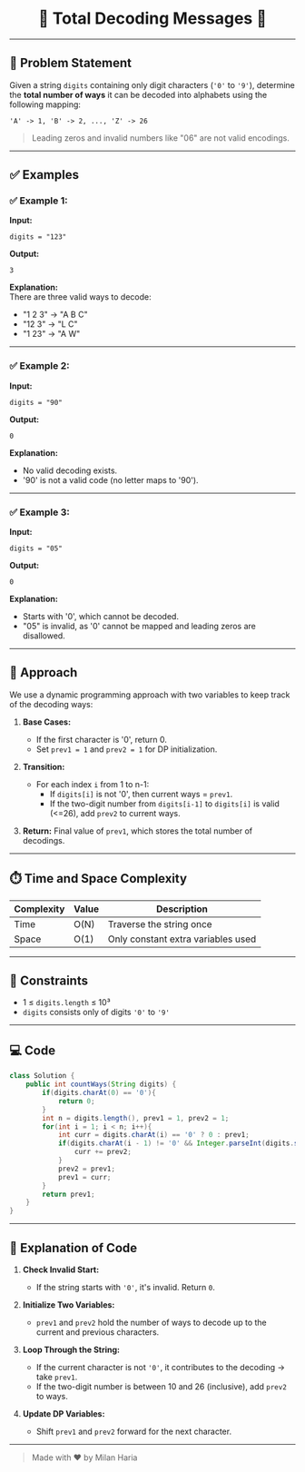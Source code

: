 <h1 align="center">🔐 Total Decoding Messages 🔐</h1>

---

## 📝 Problem Statement

Given a string `digits` containing only digit characters (`'0'` to `'9'`), determine the **total number of ways** it can be decoded into alphabets using the following mapping:

```
'A' -> 1, 'B' -> 2, ..., 'Z' -> 26
```

> Leading zeros and invalid numbers like "06" are not valid encodings.

---

## ✅ Examples

### ✅ Example 1:

**Input:**  
```
digits = "123"
```

**Output:**  
```
3
```

**Explanation:**  
There are three valid ways to decode:
- "1 2 3" → "A B C"
- "12 3" → "L C"
- "1 23" → "A W"

---

### ✅ Example 2:

**Input:**  
```
digits = "90"
```

**Output:**  
```
0
```

**Explanation:**  
- No valid decoding exists.
- '90' is not a valid code (no letter maps to '90').

---

### ✅ Example 3:

**Input:**  
```
digits = "05"
```

**Output:**  
```
0
```

**Explanation:**  
- Starts with '0', which cannot be decoded.
- "05" is invalid, as '0' cannot be mapped and leading zeros are disallowed.

---

## 🧠 Approach

We use a dynamic programming approach with two variables to keep track of the decoding ways:

1. **Base Cases:**
   - If the first character is '0', return 0.
   - Set `prev1 = 1` and `prev2 = 1` for DP initialization.

2. **Transition:**
   - For each index `i` from 1 to n-1:
     - If `digits[i]` is not '0', then current ways = `prev1`.
     - If the two-digit number from `digits[i-1]` to `digits[i]` is valid (<=26), add `prev2` to current ways.

3. **Return:** Final value of `prev1`, which stores the total number of decodings.

---

## ⏱️ Time and Space Complexity

| Complexity | Value     | Description                           |
|------------|-----------|---------------------------------------|
| Time       | O(N)      | Traverse the string once              |
| Space      | O(1)      | Only constant extra variables used    |

---

## 🎯 Constraints

- 1 ≤ `digits.length` ≤ 10³  
- `digits` consists only of digits `'0'` to `'9'`

---

## 💻 Code

```java
class Solution {
    public int countWays(String digits) {
        if(digits.charAt(0) == '0'){
            return 0;
        }
        int n = digits.length(), prev1 = 1, prev2 = 1;
        for(int i = 1; i < n; i++){
            int curr = digits.charAt(i) == '0' ? 0 : prev1;
            if(digits.charAt(i - 1) != '0' && Integer.parseInt(digits.substring(i - 1, i + 1)) < 27){
                curr += prev2;
            }
            prev2 = prev1;
            prev1 = curr;
        }
        return prev1;
    }
}
```

---

## 📝 Explanation of Code

1. **Check Invalid Start:**  
   - If the string starts with `'0'`, it's invalid. Return `0`.

2. **Initialize Two Variables:**  
   - `prev1` and `prev2` hold the number of ways to decode up to the current and previous characters.

3. **Loop Through the String:**  
   - If the current character is not `'0'`, it contributes to the decoding → take `prev1`.
   - If the two-digit number is between 10 and 26 (inclusive), add `prev2` to ways.

4. **Update DP Variables:**  
   - Shift `prev1` and `prev2` forward for the next character.

---

> Made with ❤️ by Milan Haria
